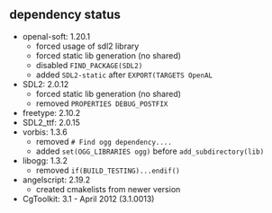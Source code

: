 ## dependency status

- openal-soft: 1.20.1
  - forced usage of sdl2 library
  - forced static lib generation (no shared)
  - disabled `FIND_PACKAGE(SDL2)`
  - added `SDL2-static` after `EXPORT(TARGETS OpenAL `
- SDL2: 2.0.12
  - forced static lib generation (no shared)
  - removed `PROPERTIES DEBUG_POSTFIX`
- freetype: 2.10.2
- SDL2_ttf: 2.0.15
- vorbis: 1.3.6
  - removed `# Find ogg dependency....`
  - added `set(OGG_LIBRARIES ogg)` before `add_subdirectory(lib)`
- libogg: 1.3.2
  - removed `if(BUILD_TESTING)...endif()`
- angelscript: 2.19.2
  - created cmakelists from newer version
- CgToolkit: 3.1 - April 2012 (3.1.0013)